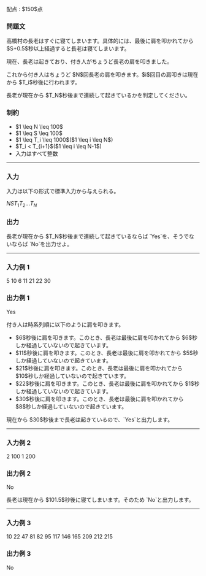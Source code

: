
<div>

<span>

<span>

<p>
配点 : $150$点
</p>

<div>

<section>

### **問題文**

<p>
高橋村の長老はすぐに寝てしまいます。具体的には、最後に肩を叩かれてから $S+0.5$秒以上経過すると長老は寝てしまいます。
</p>

<p>
現在、長老は起きており、付き人がちょうど長老の肩を叩きました。
</p>

<p>
これから付き人はちょうど $N$回長老の肩を叩きます。$i$回目の肩叩きは現在から $T_i$秒後に行われます。
</p>

<p>
長老が現在から $T_N$秒後まで連続して起きているかを判定してください。
</p>

</section>

</div>

<div>

<section>

### **制約**

<ul>

<li>
$1 \leq N \leq 100$
</li>

<li>
$1 \leq S \leq 100$
</li>

<li>
$1 \leq T_i \leq 1000$($1 \leq i \leq N$)
</li>

<li>
$T_i < T_{i+1}$($1 \leq i \leq N-1$)
</li>

<li>
入力はすべて整数
</li>

</ul>

</section>

</div>

---

<div>

<div>

<section>

### **入力**

<p>
入力は以下の形式で標準入力から与えられる。
</p>

<div>

$N$$S$$T_1$$T_2$$\ldots$$T_N$
</div>

</section>

</div>

<div>

<section>

### **出力**

<p>
長老が現在から $T_N$秒後まで連続して起きているならば `Yes`を、そうでないならば `No`を出力せよ。
</p>

</section>

</div>

</div>

---

<div>

<section>

### **入力例 1**

<div>

5 10
6 11 21 22 30

</div>

</section>

</div>

<div>

<section>

### **出力例 1**

<div>

Yes

</div>

<p>
付き人は時系列順に以下のように肩を叩きます。
</p>

<ul>

<li>
$6$秒後に肩を叩きます。このとき、長老は最後に肩を叩かれてから $6$秒しか経過していないので起きています。
</li>

<li>
$11$秒後に肩を叩きます。このとき、長老は最後に肩を叩かれてから $5$秒しか経過していないので起きています。
</li>

<li>
$21$秒後に肩を叩きます。このとき、長老は最後に肩を叩かれてから $10$秒しか経過していないので起きています。
</li>

<li>
$22$秒後に肩を叩きます。このとき、長老は最後に肩を叩かれてから $1$秒しか経過していないので起きています。
</li>

<li>
$30$秒後に肩を叩きます。このとき、長老は最後に肩を叩かれてから $8$秒しか経過していないので起きています。
</li>

</ul>

<p>
現在から $30$秒後まで長老は起きているので、`Yes`と出力します。
</p>

</section>

</div>

---

<div>

<section>

### **入力例 2**

<div>

2 100
1 200

</div>

</section>

</div>

<div>

<section>

### **出力例 2**

<div>

No

</div>

<p>
長老は現在から $101.5$秒後に寝てしまいます。そのため `No`と出力します。
</p>

</section>

</div>

---

<div>

<section>

### **入力例 3**

<div>

10 22
47 81 82 95 117 146 165 209 212 215

</div>

</section>

</div>

<div>

<section>

### **出力例 3**

<div>

No

</div>

</section>

</div>

</span>

</span>

</div>

